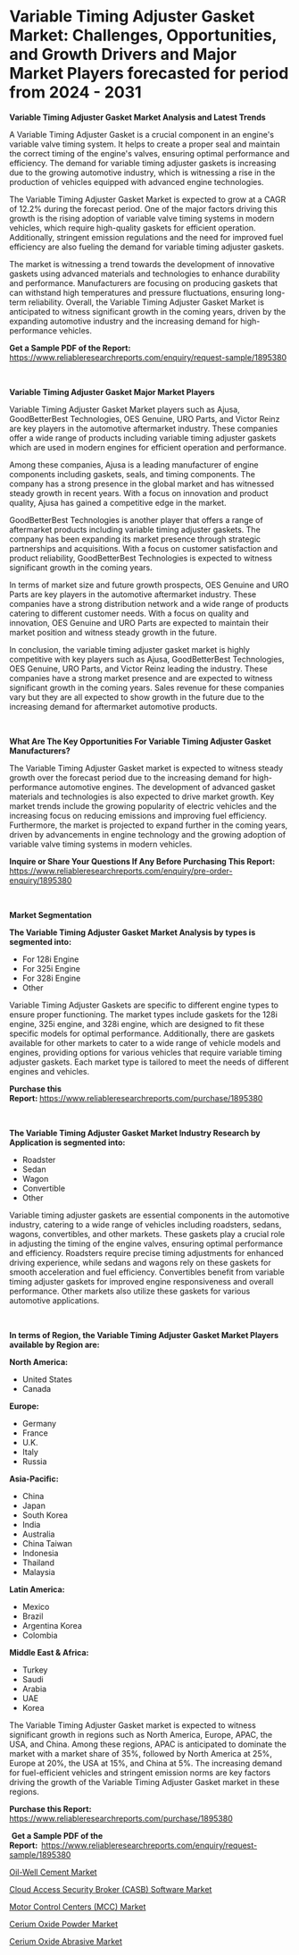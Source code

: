 <p><h1>Variable Timing Adjuster Gasket Market: Challenges, Opportunities, and Growth Drivers and Major Market Players forecasted for period from 2024 - 2031</h1></p><p><strong>Variable Timing Adjuster Gasket Market Analysis and Latest Trends</strong></p>
<p><p>A Variable Timing Adjuster Gasket is a crucial component in an engine's variable valve timing system. It helps to create a proper seal and maintain the correct timing of the engine's valves, ensuring optimal performance and efficiency. The demand for variable timing adjuster gaskets is increasing due to the growing automotive industry, which is witnessing a rise in the production of vehicles equipped with advanced engine technologies.</p><p>The Variable Timing Adjuster Gasket Market is expected to grow at a CAGR of 12.2% during the forecast period. One of the major factors driving this growth is the rising adoption of variable valve timing systems in modern vehicles, which require high-quality gaskets for efficient operation. Additionally, stringent emission regulations and the need for improved fuel efficiency are also fueling the demand for variable timing adjuster gaskets.</p><p>The market is witnessing a trend towards the development of innovative gaskets using advanced materials and technologies to enhance durability and performance. Manufacturers are focusing on producing gaskets that can withstand high temperatures and pressure fluctuations, ensuring long-term reliability. Overall, the Variable Timing Adjuster Gasket Market is anticipated to witness significant growth in the coming years, driven by the expanding automotive industry and the increasing demand for high-performance vehicles.</p></p>
<p><strong>Get a Sample PDF of the Report:&nbsp;</strong> <a href="https://www.reliableresearchreports.com/enquiry/request-sample/1895380">https://www.reliableresearchreports.com/enquiry/request-sample/1895380</a></p>
<p>&nbsp;</p>
<p><strong>Variable Timing Adjuster Gasket Major Market Players</strong></p>
<p><p>Variable Timing Adjuster Gasket Market players such as Ajusa, GoodBetterBest Technologies, OES Genuine, URO Parts, and Victor Reinz are key players in the automotive aftermarket industry. These companies offer a wide range of products including variable timing adjuster gaskets which are used in modern engines for efficient operation and performance.</p><p>Among these companies, Ajusa is a leading manufacturer of engine components including gaskets, seals, and timing components. The company has a strong presence in the global market and has witnessed steady growth in recent years. With a focus on innovation and product quality, Ajusa has gained a competitive edge in the market.</p><p>GoodBetterBest Technologies is another player that offers a range of aftermarket products including variable timing adjuster gaskets. The company has been expanding its market presence through strategic partnerships and acquisitions. With a focus on customer satisfaction and product reliability, GoodBetterBest Technologies is expected to witness significant growth in the coming years.</p><p>In terms of market size and future growth prospects, OES Genuine and URO Parts are key players in the automotive aftermarket industry. These companies have a strong distribution network and a wide range of products catering to different customer needs. With a focus on quality and innovation, OES Genuine and URO Parts are expected to maintain their market position and witness steady growth in the future.</p><p>In conclusion, the variable timing adjuster gasket market is highly competitive with key players such as Ajusa, GoodBetterBest Technologies, OES Genuine, URO Parts, and Victor Reinz leading the industry. These companies have a strong market presence and are expected to witness significant growth in the coming years. Sales revenue for these companies vary but they are all expected to show growth in the future due to the increasing demand for aftermarket automotive products.</p></p>
<p>&nbsp;</p>
<p><strong>What Are The Key Opportunities For Variable Timing Adjuster Gasket Manufacturers?</strong></p>
<p><p>The Variable Timing Adjuster Gasket market is expected to witness steady growth over the forecast period due to the increasing demand for high-performance automotive engines. The development of advanced gasket materials and technologies is also expected to drive market growth. Key market trends include the growing popularity of electric vehicles and the increasing focus on reducing emissions and improving fuel efficiency. Furthermore, the market is projected to expand further in the coming years, driven by advancements in engine technology and the growing adoption of variable valve timing systems in modern vehicles.</p></p>
<p><strong>Inquire or Share Your Questions If Any Before Purchasing This Report:</strong> <a href="https://www.reliableresearchreports.com/enquiry/pre-order-enquiry/1895380">https://www.reliableresearchreports.com/enquiry/pre-order-enquiry/1895380</a></p>
<p>&nbsp;</p>
<p><strong>Market Segmentation</strong></p>
<p><strong>The Variable Timing Adjuster Gasket Market Analysis by types is segmented into:</strong></p>
<p><ul><li>For 128i Engine</li><li>For 325i Engine</li><li>For 328i Engine</li><li>Other</li></ul></p>
<p><p>Variable Timing Adjuster Gaskets are specific to different engine types to ensure proper functioning. The market types include gaskets for the 128i engine, 325i engine, and 328i engine, which are designed to fit these specific models for optimal performance. Additionally, there are gaskets available for other markets to cater to a wide range of vehicle models and engines, providing options for various vehicles that require variable timing adjuster gaskets. Each market type is tailored to meet the needs of different engines and vehicles.</p></p>
<p><strong>Purchase this Report:&nbsp;</strong><a href="https://www.reliableresearchreports.com/purchase/1895380">https://www.reliableresearchreports.com/purchase/1895380</a></p>
<p>&nbsp;</p>
<p><strong>The Variable Timing Adjuster Gasket Market Industry Research by Application is segmented into:</strong></p>
<p><ul><li>Roadster</li><li>Sedan</li><li>Wagon</li><li>Convertible</li><li>Other</li></ul></p>
<p><p>Variable timing adjuster gaskets are essential components in the automotive industry, catering to a wide range of vehicles including roadsters, sedans, wagons, convertibles, and other markets. These gaskets play a crucial role in adjusting the timing of the engine valves, ensuring optimal performance and efficiency. Roadsters require precise timing adjustments for enhanced driving experience, while sedans and wagons rely on these gaskets for smooth acceleration and fuel efficiency. Convertibles benefit from variable timing adjuster gaskets for improved engine responsiveness and overall performance. Other markets also utilize these gaskets for various automotive applications.</p></p>
<p>&nbsp;</p>
<p><strong>In terms of Region, the Variable Timing Adjuster Gasket Market Players available by Region are:</strong></p>
<p>
    <p> <strong> North America: </strong>
        <ul>
            <li>United States</li>
            <li>Canada</li>
        </ul>
        </p> 
    <p> <strong> Europe: </strong>
        <ul>
            <li>Germany</li>
            <li>France</li>
            <li>U.K.</li>
            <li>Italy</li>
            <li>Russia</li>
        </ul>
        </p> 
    <p> <strong> Asia-Pacific: </strong>
        <ul>
            <li>China</li>
            <li>Japan</li>
            <li>South Korea</li>
            <li>India</li>
            <li>Australia</li>
            <li>China Taiwan</li>
            <li>Indonesia</li>
            <li>Thailand</li>
            <li>Malaysia</li>
        </ul>
        </p> 
    <p> <strong> Latin America: </strong>
        <ul>
            <li>Mexico</li>
            <li>Brazil</li>
            <li>Argentina Korea</li>
            <li>Colombia</li>
        </ul>
        </p> 
    <p> <strong> Middle East & Africa: </strong>
        <ul>
            <li>Turkey</li>
            <li>Saudi</li>
            <li>Arabia</li>
            <li>UAE</li>
            <li>Korea</li>
        </ul>
    </p>
    </p>
<p><p>The Variable Timing Adjuster Gasket market is expected to witness significant growth in regions such as North America, Europe, APAC, the USA, and China. Among these regions, APAC is anticipated to dominate the market with a market share of 35%, followed by North America at 25%, Europe at 20%, the USA at 15%, and China at 5%. The increasing demand for fuel-efficient vehicles and stringent emission norms are key factors driving the growth of the Variable Timing Adjuster Gasket market in these regions.</p></p>
<p><strong>Purchase this Report: </strong><a href="https://www.reliableresearchreports.com/purchase/1895380">https://www.reliableresearchreports.com/purchase/1895380</a></p>
<p>&nbsp;<strong>Get a Sample PDF of the Report:&nbsp;&nbsp;</strong><a href="https://www.reliableresearchreports.com/enquiry/request-sample/1895380">https://www.reliableresearchreports.com/enquiry/request-sample/1895380</a></p>
<p><strong></strong></p>
<p><p><a href="https://natural-crush-b99.notion.site/Oil-Well-Cement-Market-Analysis-Examines-its-Scope-on-Growth-Opportunities-and-Forecasted-Trends-Sp-f3bfd487548e4bdda05ab2fec589f6a5">Oil-Well Cement Market</a></p><p><a href="https://github.com/luckyshygirl/Market-Research-Report-List-3/blob/main/cloud-access-security-broker-casb-software-market.md">Cloud Access Security Broker (CASB) Software Market</a></p><p><a href="https://simplistic-meeting-7ee.notion.site/Global-Motor-Control-Centers-MCC-Market-Size-and-Market-Trends-Insights-and-Projections-from-2024-a766f6ceea4048068be4212ea7b881ee">Motor Control Centers (MCC) Market</a></p><p><a href="https://view.publitas.com/reportprime-1/cerium-oxide-powder-market-offers-provide-insightful-data-for-the-time-period-from-2024-to-2031-and-also-provide-analysis-based-on-application-type-and-region/">Cerium Oxide Powder Market</a></p><p><a href="https://view.publitas.com/reportprime-1/cerium-oxide-abrasive-market-centers-on-aspects-such-as-market-growth-market-share-market-opportunity-and-projected-forecasts-spanning-from-2024-to-2031/">Cerium Oxide Abrasive Market</a></p></p>